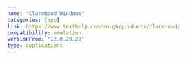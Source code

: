 ```yaml
---
name: "ClaroRead Windows"
categories: [app]
link: https://www.texthelp.com/en-gb/products/claroread/
compatibility: emulation
versionFrom: "12.0.29.29"
type: applications
---
```


